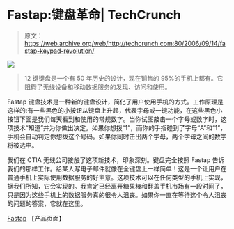 # Fastap:键盘革命| TechCrunch

> 原文：<https://web.archive.org/web/http://techcrunch.com:80/2006/09/14/fastap-keypad-revolution/>

![](img/dad6cae259302f8f4dd6910b7dbef6b6.png)

> 12 键键盘是一个有 50 年历史的设计，现在销售的 95%的手机上都有。它阻碍了无线设备和移动数据服务的发现、访问和使用。

Fastap 键盘技术是一种新的键盘设计，简化了用户使用手机的方式。工作原理是这样的:有一些黑色的小按钮从键盘上升起，代表字母或一键功能，在这些黑色小按钮下面是我们每天看到和使用的常规数字。当你试图敲击一个字母或数字时，这项技术“知道”并为你做出决定。如果你想拨“1”，而你的手指碰到了字母“A”和“1”，手机会自动判定你想拨这个号码。如果你同时击出两个字母，两个字母之间的数字将被选中。

我们在 CTIA 无线公司接触了这项新技术，印象深刻。键盘完全按照 Fastap 告诉我们的那样工作。给某人写电子邮件就像在全键盘上一样简单！这是一个让用户在普通手机上实际使用数据服务的好主意。这项技术可以在任何类型的手机上实现，据我们所知，它会实现的。我肯定已经离开糖果棒和翻盖手机市场有一段时间了，只是因为这些手机上的数据服务真的很令人沮丧。如果你一直在等待这个令人沮丧的问题的答案，它就在这里。

[Fastap](https://web.archive.org/web/20160609141909/http://www.digitwireless.com/) 【产品页面】